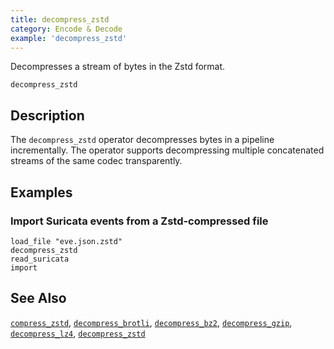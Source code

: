 ```yaml
---
title: decompress_zstd
category: Encode & Decode
example: 'decompress_zstd'
---
```


Decompresses a stream of bytes in the Zstd format.

```tql
decompress_zstd
```

## Description

The `decompress_zstd` operator decompresses bytes in a pipeline incrementally.
The operator supports decompressing multiple concatenated streams
of the same codec transparently.

## Examples

### Import Suricata events from a Zstd-compressed file

```tql
load_file "eve.json.zstd"
decompress_zstd
read_suricata
import
```

## See Also

[`compress_zstd`](/reference/operators/compress_zstd),
[`decompress_brotli`](/reference/operators/decompress_brotli),
[`decompress_bz2`](/reference/operators/decompress_bz2),
[`decompress_gzip`](/reference/operators/decompress_gzip),
[`decompress_lz4`](/reference/operators/decompress_lz4),
[`decompress_zstd`](/reference/operators/decompress_zstd)
